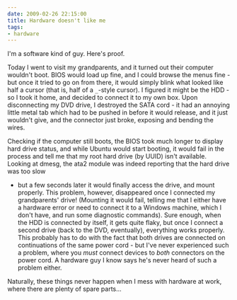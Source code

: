 ```yaml
---
date: 2009-02-26 22:15:00
title: Hardware doesn't like me
tags:
- hardware
---
```


I'm a software kind of guy. Here's proof.

Today I went to visit my grandparents, and it turned out their computer
wouldn't boot. BIOS would load up fine, and I could browse the menus fine - but
once it tried to go on from there, it would simply blink what looked like half
a cursor (that is, half of a `_`-style cursor). I figured it might be the HDD -
so I took it home, and decided to connect it to my own box. Upon disconnecting
my DVD drive, I destroyed the SATA cord - it had an annoying little metal tab
which had to be pushed in before it would release, and it just wouldn't give,
and the connector just broke, exposing and bending the wires.

Checking if the computer still boots, the BIOS took much longer to display hard
drive status, and while Ubuntu would start booting, it would fail in the
process and tell me that my root hard drive (by UUID) isn't available. Looking
at dmesg, the ata2 module was indeed reporting that the hard drive was too slow
- but a few seconds later it would finally access the drive, and mount
properly. This problem, however, disappeared once I connected my grandparents'
drive! (Mounting it would fail, telling me that I either have a hardware error
or need to connect it to a Windows machine, which I don't have, and run some
diagnostic commands). Sure enough, when the HDD is connected by itself, it gets
quite flaky, but once I connect a second drive (back to the DVD, eventually),
everything works properly. This probably has to do with the fact that both
drives are connected on continuations of the same power cord - but I've never
experienced such a problem, where you _must_ connect devices to _both_
connectors on the power cord. A hardware guy I know says he's never heard of
such a problem either.

Naturally, these things never happen when I mess with hardware at work, where
there are plenty of spare parts...

